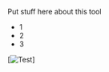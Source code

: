 Put stuff here about this tool

- 1
- 2
- 3

[![Test](https://ericzimmerman.github.io/documentation/JLECmd/RandomImage.jpg)]